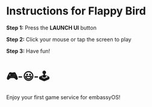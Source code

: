 # Instructions for Flappy Bird

**Step 1:** Press the **LAUNCH UI** button

**Step 2:** Click your mouse or tap the screen to play

**Step 3:** Have fun! 

#  🎮-😃-🕹️

Enjoy your first game service for embassyOS!
